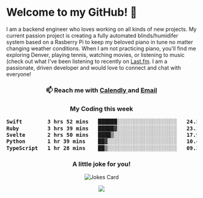 <h1> Welcome to my GitHub! 👋 </h1>


  I am a backend engineer who loves working on all kinds of new projects. My current passion project is creating a fully automated blinds/humidifer system based on a Rasberry Pi to keep my beloved piano in tune no matter changing weather conditions. When I am not practicing piano, you'll find me exploring Denver, playing tennis, watching movies, or listening to music (check out what I've been listening to recently on [Last.fm](https://www.last.fm/user/mballa000). I am a passionate, driven developer and would love to connect and chat with everyone!

<h3 align = "center"> 📫 Reach me with <a href = "https://calendly.com/msbrandt00/30min"> Calendly </a> and <a href="mailto:msbrandt00@gmail.com">Email</a> 
 </h3>


 
<div align = "center"
[![Anurag's GitHub stats](https://github-readme-stats.vercel.app/api?username=mbrandt00)](https://github.com/anuraghazra/github-readme-stats)
          </div>
<h3 align="center">
  My Coding this week
<!--START_SECTION:waka-->

```txt
Swift        3 hrs 52 mins   ██████░░░░░░░░░░░░░░░░░░░   24.51 %
Ruby         3 hrs 39 mins   █████▓░░░░░░░░░░░░░░░░░░░   23.16 %
Svelte       2 hrs 50 mins   ████▒░░░░░░░░░░░░░░░░░░░░   17.96 %
Python       1 hr 39 mins    ██▓░░░░░░░░░░░░░░░░░░░░░░   10.45 %
TypeScript   1 hr 28 mins    ██▒░░░░░░░░░░░░░░░░░░░░░░   09.33 %
```

<!--END_SECTION:waka-->

### A little joke for you!

![Jokes Card](https://readme-jokes.vercel.app/api?hideBorder)

<a href="https://www.linkedin.com/in/mbrandt00/"><img src="https://img.shields.io/badge/linkedin-%230077B5.svg?&style=for-the-badge&logo=linkedin&logoColor=white" /></a>
